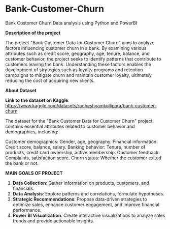 # Bank-Customer-Churn
Bank Customer Churn Data analysis using Python and PowerBI

**Description of the project**

The project "Bank Customer Data for Customer Churn" aims to analyze factors influencing customer churn in a bank. By examining various attributes such as credit score, geography, age, tenure, balance, and customer behavior, the project seeks to identify patterns that contribute to customers leaving the bank. Understanding these factors enables the development of strategies such as loyalty programs and retention campaigns to mitigate churn and maintain customer loyalty, ultimately reducing the cost of acquiring new clients.

**About Dataset**

**Link to the dataset on Kaggle**: https://www.kaggle.com/datasets/radheshyamkollipara/bank-customer-churn

The dataset for the "Bank Customer Data for Customer Churn" project contains essential attributes related to customer behavior and demographics, including:

Customer demographics: Gender, age, geography.
Financial information: Credit score, balance, salary.
Banking behavior: Tenure, number of products, credit card ownership, active membership.
Customer feedback: Complaints, satisfaction score.
Churn status: Whether the customer exited the bank or not.


**MAIN GOALS OF PROJECT**

1. **Data Collection**: Gather information on products, customers, and financials.
2. **Data Analysis**: Explore patterns and correlations, formulate hypotheses.
3. **Strategic Recommendations**: Propose data-driven strategies to optimize sales, enhance customer engagement, and improve financial performance.
4. **Power BI Visualization**: Create interactive visualizations to analyze sales trends and provide actionable insights.
